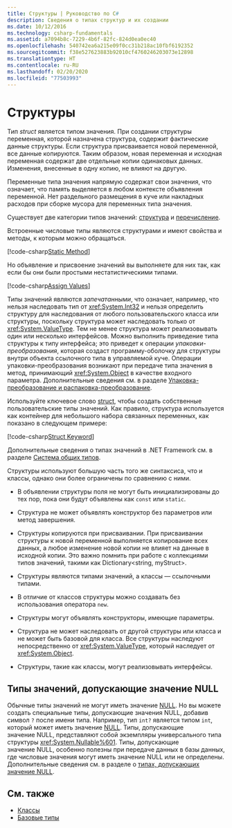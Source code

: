 ```yaml
---
title: Структуры | Руководство по C#
description: Сведения о типах структур и их создании
ms.date: 10/12/2016
ms.technology: csharp-fundamentals
ms.assetid: a7094b8c-7229-4b6f-82fc-824d0ea0ec40
ms.openlocfilehash: 540742ea6a215e09f0cc31b218ac10fbf6192352
ms.sourcegitcommit: f38e527623883b92010cf4760246203073e12898
ms.translationtype: HT
ms.contentlocale: ru-RU
ms.lasthandoff: 02/20/2020
ms.locfileid: "77503993"
---
```

# <a name="structs"></a>Структуры

Тип *struct* является типом значения. При создании структуры переменная, которой назначена структура, содержит фактические данные структуры. Если структура присваивается новой переменной, все данные копируются. Таким образом, новая переменная и исходная переменная содержат две отдельные копии одинаковых данных. Изменения, внесенные в одну копию, не влияют на другую.

Переменные типа значения напрямую содержат свои значения, что означает, что память выделяется в любом контексте объявления переменной. Нет раздельного размещения в куче или накладных расходов при сборке мусора для переменных типа значения.

Существует две категории типов значений: [структура](language-reference/keywords/struct.md) и [перечисление](language-reference/builtin-types/enum.md).

Встроенные числовые типы являются структурами и имеют свойства и методы, к которым можно обращаться.

[!code-csharp[Static Method](../../samples/snippets/csharp/concepts/structs/static-method.cs)]

Но объявление и присвоение значений вы выполняете для них так, как если бы они были простыми нестатистическими типами.

[!code-csharp[Assign Values](../../samples/snippets/csharp/concepts/structs/assign-value.cs)]

Типы значений являются *запечатанными*, что означает, например, что нельзя наследовать тип от <xref:System.Int32> и нельзя определить структуру для наследования от любого пользовательского класса или структуры, поскольку структура может наследовать только от <xref:System.ValueType>. Тем не менее структура может реализовывать один или несколько интерфейсов. Можно выполнить приведение типа структуры к типу интерфейса; это приведет к операции *упаковки-преобразования*, которая создаст программу-оболочку для структуры внутри объекта ссылочного типа в управляемой куче. Операции упаковки-преобразования возникают при передаче типа значения в метод, принимающий <xref:System.Object> в качестве входного параметра. Дополнительные сведения см. в разделе [Упаковка-преобразование и распаковка-преобразование](./programming-guide/types/boxing-and-unboxing.md ).

Используйте ключевое слово [struct](./language-reference/keywords/struct.md), чтобы создать собственные пользовательские типы значений. Как правило, структура используется как контейнер для небольшого набора связанных переменных, как показано в следующем примере:

[!code-csharp[Struct Keyword](../../samples/snippets/csharp/concepts/structs/struct-keyword.cs)]

Дополнительные сведения о типах значений в .NET Framework см. в разделе [Система общих типов](../standard/common-type-system.md).

Структуры используют большую часть того же синтаксиса, что и классы, однако они более ограничены по сравнению с ними.

- В объявлении структуры поля не могут быть инициализированы до тех пор, пока они будут объявлены как `const` или `static`.

- Структура не может объявлять конструктор без параметров или метод завершения.

- Структуры копируются при присваивании. При присваивании структуры к новой переменной выполняется копирование всех данных, а любое изменение новой копии не влияет на данные в исходной копии. Это важно помнить при работе с коллекциями типов значений, такими как Dictionary<string, myStruct>.

- Структуры являются типами значений, а классы — ссылочными типами.

- В отличие от классов структуры можно создавать без использования оператора `new`.

- Структуры могут объявлять конструкторы, имеющие параметры.

- Структура не может наследовать от другой структуры или класса и не может быть базовой для класса. Все структуры наследуют непосредственно от <xref:System.ValueType>, который наследует от <xref:System.Object>.

- Структуры, такие как классы, могут реализовывать интерфейсы.

## <a name="nullable-value-types"></a>Типы значений, допускающие значение NULL

Обычные типы значений не могут иметь значение [NULL](language-reference/keywords/null.md). Но вы можете создать специальные типы, допускающие значения NULL, добавив символ `?` после имени типа. Например, тип `int?` является типом `int`, который может иметь значение [NULL](./language-reference/keywords/null.md). Типы, допускающие значение NULL, представляют собой экземпляры универсального типа структуры <xref:System.Nullable%601>. Типы, допускающие значение NULL, особенно полезны при передаче данных в базы данных, где числовые значения могут иметь значение NULL или не определены. Дополнительные сведения см. в разделе о [типах, допускающих значение NULL](language-reference/builtin-types/nullable-value-types.md).

## <a name="see-also"></a>См. также

- [Классы](programming-guide/classes-and-structs/classes.md)
- [Базовые типы](basic-types.md)
